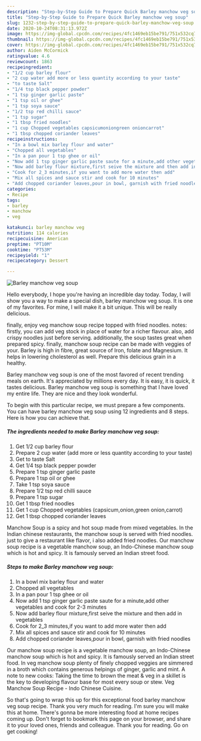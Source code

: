 ```yaml
---
description: "Step-by-Step Guide to Prepare Quick Barley manchow veg soup"
title: "Step-by-Step Guide to Prepare Quick Barley manchow veg soup"
slug: 1232-step-by-step-guide-to-prepare-quick-barley-manchow-veg-soup
date: 2020-10-24T08:31:13.972Z
image: https://img-global.cpcdn.com/recipes/4fc1469eb15be791/751x532cq70/barley-manchow-veg-soup-recipe-main-photo.jpg
thumbnail: https://img-global.cpcdn.com/recipes/4fc1469eb15be791/751x532cq70/barley-manchow-veg-soup-recipe-main-photo.jpg
cover: https://img-global.cpcdn.com/recipes/4fc1469eb15be791/751x532cq70/barley-manchow-veg-soup-recipe-main-photo.jpg
author: Aiden McCormick
ratingvalue: 4.6
reviewcount: 1863
recipeingredient:
- "1/2 cup barley flour"
- "2 cup water add more or less quantity according to your taste"
- "to taste Salt"
- "1/4 tsp black pepper powder"
- "1 tsp ginger garlic paste"
- "1 tsp oil or ghee"
- "1 tsp soya sauce"
- "1/2 tsp red chilli sauce"
- "1 tsp sugar"
- "1 tbsp fried noodles"
- "1 cup Chopped vegetables capsicumoniongreen onioncarrot"
- "1 tbsp chopped coriander leaves"
recipeinstructions:
- "In a bowl mix barley flour and water"
- "Chopped all vegetables"
- "In a pan pour 1 tsp ghee or oil"
- "Now add 1 tsp ginger garlic paste saute for a minute,add other vegetables and cook for 2-3 minutes"
- "Now add barley flour mixture,first seive the mixture and then add in vegetables"
- "Cook for 2_3 minutes,if you want to add more water then add"
- "Mix all spices and sauce stir and cook for 10 minutes"
- "Add chopped coriander leaves,pour in bowl, garnish with fried noodles"
categories:
- Recipe
tags:
- barley
- manchow
- veg

katakunci: barley manchow veg 
nutrition: 114 calories
recipecuisine: American
preptime: "PT10M"
cooktime: "PT53M"
recipeyield: "1"
recipecategory: Dessert

---
```



![Barley manchow veg soup](https://img-global.cpcdn.com/recipes/4fc1469eb15be791/751x532cq70/barley-manchow-veg-soup-recipe-main-photo.jpg)

Hello everybody, I hope you're having an incredible day today. Today, I will show you a way to make a special dish, barley manchow veg soup. It is one of my favorites. For mine, I will make it a bit unique. This will be really delicious.

finally, enjoy veg manchow soup recipe topped with fried noodles. notes: firstly, you can add veg stock in place of water for a richer flavour. also, add crispy noodles just before serving. additionally, the soup tastes great when prepared spicy. finally, manchow soup recipe can be made with veggies of your. Barley is high in fibre, great source of Iron, folate and Magnesium. It helps in lowering cholesterol as well. Prepare this delicious grain in a healthy.

Barley manchow veg soup is one of the most favored of recent trending meals on earth. It's appreciated by millions every day. It is easy, it is quick, it tastes delicious. Barley manchow veg soup is something that I have loved my entire life. They are nice and they look wonderful.


To begin with this particular recipe, we must prepare a few components. You can have barley manchow veg soup using 12 ingredients and 8 steps. Here is how you can achieve that.

<!--inarticleads1-->

##### The ingredients needed to make Barley manchow veg soup:

1. Get 1/2 cup barley flour
1. Prepare 2 cup water (add more or less quantity according to your taste)
1. Get to taste Salt
1. Get 1/4 tsp black pepper powder
1. Prepare 1 tsp ginger garlic paste
1. Prepare 1 tsp oil or ghee
1. Take 1 tsp soya sauce
1. Prepare 1/2 tsp red chilli sauce
1. Prepare 1 tsp sugar
1. Get 1 tbsp fried noodles
1. Get 1 cup Chopped vegetables (capsicum,onion,green onion,carrot)
1. Get 1 tbsp chopped coriander leaves


Manchow Soup is a spicy and hot soup made from mixed vegetables. In the Indian chinese restaurants, the manchow soup is served with fried noodles. just to give a restaurant like flavor, i also added fried noodles. Our manchow soup recipe is a vegetable manchow soup, an Indo-Chinese manchow soup which is hot and spicy. It is famously served an Indian street food. 

<!--inarticleads2-->

##### Steps to make Barley manchow veg soup:

1. In a bowl mix barley flour and water
1. Chopped all vegetables
1. In a pan pour 1 tsp ghee or oil
1. Now add 1 tsp ginger garlic paste saute for a minute,add other vegetables and cook for 2-3 minutes
1. Now add barley flour mixture,first seive the mixture and then add in vegetables
1. Cook for 2_3 minutes,if you want to add more water then add
1. Mix all spices and sauce stir and cook for 10 minutes
1. Add chopped coriander leaves,pour in bowl, garnish with fried noodles


Our manchow soup recipe is a vegetable manchow soup, an Indo-Chinese manchow soup which is hot and spicy. It is famously served an Indian street food. In veg manchow soup plenty of finely chopped veggies are simmered in a broth which contains generous helpings of ginger, garlic and mint. A note to new cooks: Taking the time to brown the meat &amp; veg in a skillet is the key to developing flavour base for most every soup or stew. Veg Manchow Soup Recipe - Indo Chinese Cuisine. 

So that's going to wrap this up for this exceptional food barley manchow veg soup recipe. Thank you very much for reading. I'm sure you will make this at home. There's gonna be more interesting food at home recipes coming up. Don't forget to bookmark this page on your browser, and share it to your loved ones, friends and colleague. Thank you for reading. Go on get cooking!
